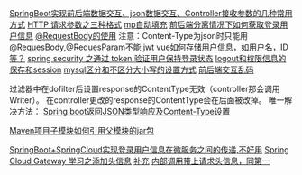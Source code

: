 [SpringBoot实现前后端数据交互、json数据交互、Controller接收参数的几种常用方式](https://blog.csdn.net/qq_20957669/article/details/89227840?utm_medium=distribute.pc_relevant.none-task-blog-2%7Edefault%7EBlogCommendFromMachineLearnPai2%7Edefault-1.control&depth_1-utm_source=distribute.pc_relevant.none-task-blog-2%7Edefault%7EBlogCommendFromMachineLearnPai2%7Edefault-1.control)
[HTTP 请求参数之三种格式](https://segmentfault.com/a/1190000020665242)
[mp自动填充](https://blog.csdn.net/qq_40241957/article/details/101772536)
[前后端分离情况下如何获取登录用户信息](https://www.cnblogs.com/zhangshaolin/p/10249004.html)
[@RequestBody的使用](https://blog.csdn.net/justry_deng/article/details/80972817)
注意：Content-Type为json时只能用@RequesBody,@RequesParam不能
[jwt](https://learnku.com/articles/17883)
[vue如何存储用户信息，如用户名，ID等？](https://segmentfault.com/q/1010000014540361/)
[spring security 之通过 token 验证用户保持登录状态](https://www.cnblogs.com/chenweichu/articles/12147450.html)
[logout和权限信息的保存和session](https://www.cnblogs.com/longfurcat/p/10293819.html)
[mysql区分和不区分大小写的设置方式](https://blog.csdn.net/weixin_40805079/article/details/85230529)
[前后端交互乱码](https://www.cnblogs.com/callmegaga/p/9640087.html)

过滤器中在dofilter后设置response的ContentType无效（controller那会调用Writer）。
在controller更改的response的ContentType会在后面被改掉。
唯一解决方法：
[Spring boot返回JSON类型响应及Content-Type设置](https://www.cnblogs.com/yoyotl/p/7026566.html)

[Maven项目子模块如何引用父模块的jar包](https://blog.csdn.net/java_xxxx/article/details/81181674?utm_medium=distribute.pc_relevant.none-task-blog-2%7Edefault%7EBlogCommendFromMachineLearnPai2%7Edefault-1.control&depth_1-utm_source=distribute.pc_relevant.none-task-blog-2%7Edefault%7EBlogCommendFromMachineLearnPai2%7Edefault-1.control)

[SpringBoot+SpringCloud实现登录用户信息在微服务之间的传递,不好用](https://www.cnblogs.com/domi22/p/9248536.html)
[Spring Cloud Gateway 学习之添加头信息](https://blog.csdn.net/keehom/article/details/95345374)
[补充](https://blog.csdn.net/qq_18040331/article/details/89281248)
[内部调用带上请求头信息，同第一]()